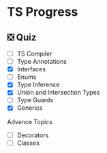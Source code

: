 # TS Progress

## ❎ Quiz

- [ ] TS Compiler
- [ ] Type Annotations
- [x] Interfaces
- [ ] Enums
- [x] Type Inference
- [x] Union and Intersection Types
- [ ] Type Guards
- [x] Generics

Advance Topics

- [ ] Decorators
- [ ] Classes

